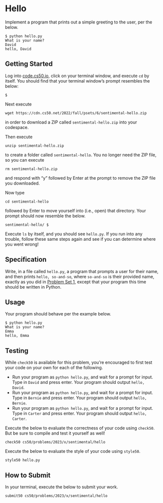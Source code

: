 Hello
=====

Implement a program that prints out a simple greeting to the user, per the below.

    $ python hello.py
    What is your name?
    David
    hello, David
    

Getting Started
---------------

Log into [code.cs50.io](https://code.cs50.io/), click on your terminal window, and execute `cd` by itself. You should find that your terminal window’s prompt resembles the below:

    $
    

Next execute

    wget https://cdn.cs50.net/2022/fall/psets/6/sentimental-hello.zip
    

in order to download a ZIP called `sentimental-hello.zip` into your codespace.

Then execute

    unzip sentimental-hello.zip
    

to create a folder called `sentimental-hello`. You no longer need the ZIP file, so you can execute

    rm sentimental-hello.zip
    

and respond with “y” followed by Enter at the prompt to remove the ZIP file you downloaded.

Now type

    cd sentimental-hello
    

followed by Enter to move yourself into (i.e., open) that directory. Your prompt should now resemble the below.

    sentimental-hello/ $
    

Execute `ls` by itself, and you should see `hello.py`. If you run into any trouble, follow these same steps again and see if you can determine where you went wrong!

Specification
-------------

Write, in a file called `hello.py`, a program that prompts a user for their name, and then prints `hello, so-and-so`, where `so-and-so` is their provided name, exactly as you did in [Problem Set 1](../../1/), except that your program this time should be written in Python.

Usage
-----

Your program should behave per the example below.

    $ python hello.py
    What is your name?
    Emma
    hello, Emma
    

Testing
-------

While `check50` is available for this problem, you’re encouraged to first test your code on your own for each of the following.

*   Run your program as `python hello.py`, and wait for a prompt for input. Type in `David` and press enter. Your program should output `hello, David`.
*   Run your program as `python hello.py`, and wait for a prompt for input. Type in `Bernie` and press enter. Your program should output `hello, Bernie`.
*   Run your program as `python hello.py`, and wait for a prompt for input. Type in `Carter` and press enter. Your program should output `hello, Carter`.

Execute the below to evaluate the correctness of your code using `check50`. But be sure to compile and test it yourself as well!

    check50 cs50/problems/2023/x/sentimental/hello
    

Execute the below to evaluate the style of your code using `style50`.

    style50 hello.py
    

How to Submit
-------------

In your terminal, execute the below to submit your work.

    submit50 cs50/problems/2023/x/sentimental/hello